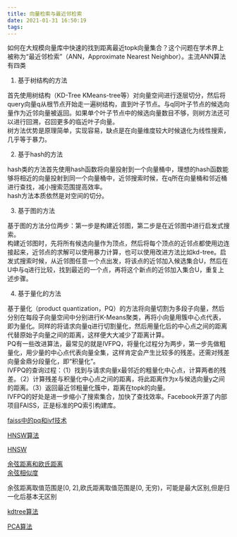 ```yaml
---
title: 向量检索与最近邻检索
date: 2021-01-31 16:50:19
tags:
---
```


如何在大规模向量库中快速的找到距离最近topk向量集合？这个问题在学术界上被称为“最近邻检索”（ANN，Approximate Nearest Neighbor）。主流ANN算法有四类  

1. 基于树结构的方法  

首先使用树结构（KD-Tree KMeans-tree等）对向量空间进行逐层切分，然后将query向量q从根节点开始走一遍树结构，直到叶子节点。与q同叶子节点的候选向量作为近邻向量被返回。如果单个叶子节点中的候选向量数目不够，则树方法还可以进行回溯，召回更多的临近叶子向量。  
树方法优势是原理简单，实现容易，缺点是在向量维度较大时候退化为线性搜索，几乎等于暴力。  

2. 基于hash的方法  

hash类的方法首先使用hash函数将向量投射到一个向量桶中，理想的hash函数能够将相近的向量投射到同一个向量桶中，近邻搜索时候，在q所在向量桶和邻近桶进行查找，减小搜索范围提高效率。  
hash方法本质依然是对空间的切分。

3. 基于图的方法  

基于图的方法分位两步：第一步是构建近邻图，第二步是在近邻图中进行启发式搜索。  
构建近邻图时，先将所有候选向量作为顶点，然后将每个顶点的近邻点都使用边连接起来，近邻点的求解可以使用暴力计算，也可以使用改进方法比如kd-tree。启发式搜索时候，从近邻图任意一个点出发，将该点的近邻加入候选集合U，然后在U中与q进行比较，找到最近的一个点，再将这个新点的近邻加入集合U，重复上述步骤。  

4. 基于量化的方法  
 
基于量化（product quantization，PQ）的方法将向量切割为多段子向量，然后分别在每段子向量空间中分别进行K-Means聚类，再将小向量用簇中心点代表，即为量化。同样的将请求向量q进行切割量化，然后用量化后的中心点之间的距离代替原始子向量之间的距离，这样便大大减少了距离计算。  
PQ有一些改进算法，最常见的就是IVFPQ，将量化过程分为两步，第一步先做粗量化，用少量的中心点代表向量全集，这样肯定会产生比较多的残差。还需对残差向量金鼎分段量化，即“积量化”。  
IVFPQ的查询过程：（1）找到与请求向量x最邻近的粗量化中心点，计算两者的残差。（2）计算残差与积量化中心点之间的距离，将此距离作为x与候选向量y之间的距离。（3）返回最近邻粗量化簇中，距离在topk的向量。  
IVFPQ的好处是进一步缩小了搜索集合，加快了查找效率。Facebook开源了内部项目FAISS，正是标准的PQ索引构建库。  


[faiss中的pq和ivf技术](https://blog.csdn.net/u013066730/article/details/106252573?utm_medium=distribute.pc_relevant.none-task-blog-baidujs_baidulandingword-0&spm=1001.2101.3001.4242)  

[HNSW算法](https://zhuanlan.zhihu.com/p/80552211)  

[HNSW](https://zhuanlan.zhihu.com/p/264832755)

[余弦距离和欧氏距离](https://www.zhihu.com/question/19640394/answer/207795500)  
[余弦相似度](https://cloud.tencent.com/developer/article/1487432)  

余弦距离取值范围是[0, 2],欧氏距离取值范围是[0, 无穷)，可能是最大区别,但是归一化后基本无区别

[kdtree算法](https://zhuanlan.zhihu.com/p/23966698)  

[PCA算法](https://blog.csdn.net/u010376788/article/details/46957957)  
